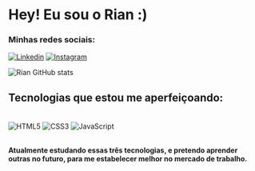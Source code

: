 # Hey! Eu sou o Rian :)

### Minhas redes sociais:
[![Linkedin](https://img.shields.io/badge/LinkedIn-0077B5?style=for-the-badge&logo=linkedin&logoColor=white)](https://www.linkedin.com/in/rian-angueira)
[![Instagram](https://img.shields.io/badge/Instagram-E4405F?style=for-the-badge&logo=instagram&logoColor=white)](https://www.instagram.com/rianangueira)

![Rian GitHub stats](https://github-readme-stats.vercel.app/api?username=rianangueira&show_icons=true&theme=radical)

## Tecnologias que estou me aperfeiçoando:
<div style="display: inline_block"><br/>
    <img align="center" alt= "HTML5" src="https://img.shields.io/badge/HTML5-E34F26?style=for-the-badge&logo=html5&logoColor=white">
    <img align="center" alt= "CSS3" src="https://img.shields.io/badge/CSS3-1572B6?style=for-the-badge&logo=css3&logoColor=white">
    <img align="center" alt= "JavaScript" src="https://img.shields.io/badge/JavaScript-F7DF1E?style=for-the-badge&logo=javascript&logoColor=black">
</div><br/>

<strong>Atualmente estudando essas três tecnologias, e pretendo aprender outras no futuro, para me estabelecer melhor no mercado de trabalho.</strong>
